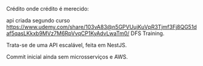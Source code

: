 Crédito onde crédito é merecido:

api criada segundo curso https://www.udemy.com/share/103vA83@n5GPVUujKuVpR3Tjmf3Fj8QG51daf5qasLKkxb9MVz7M6RpVvqCP1KyAdvLwaTm0/
DFS Training.

Trata-se de uma API escalável, feita em NestJS. 

Commit inicial ainda sem microsserviços e AWS.
